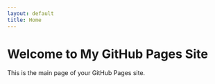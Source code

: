 ```yaml
---
layout: default
title: Home
---
```


# Welcome to My GitHub Pages Site

This is the main page of your GitHub Pages site.
